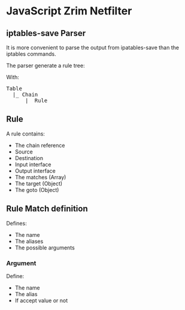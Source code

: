 # JavaScript Zrim Netfilter

## iptables-save Parser

It is more convenient to parse the output from ipatables-save than the 
iptables commands.

The parser generate a rule tree:

With:
<pre>
Table
  |_ Chain
      |_ Rule
</pre>

## Rule

A rule contains:
- The chain reference
- Source
- Destination
- Input interface
- Output interface
- The matches (Array)
- The target (Object)
- The goto (Object)

## Rule Match definition

Defines:
- The name
- The aliases
- The possible arguments

### Argument

Define:
- The name
- The alias
- If accept value or not



